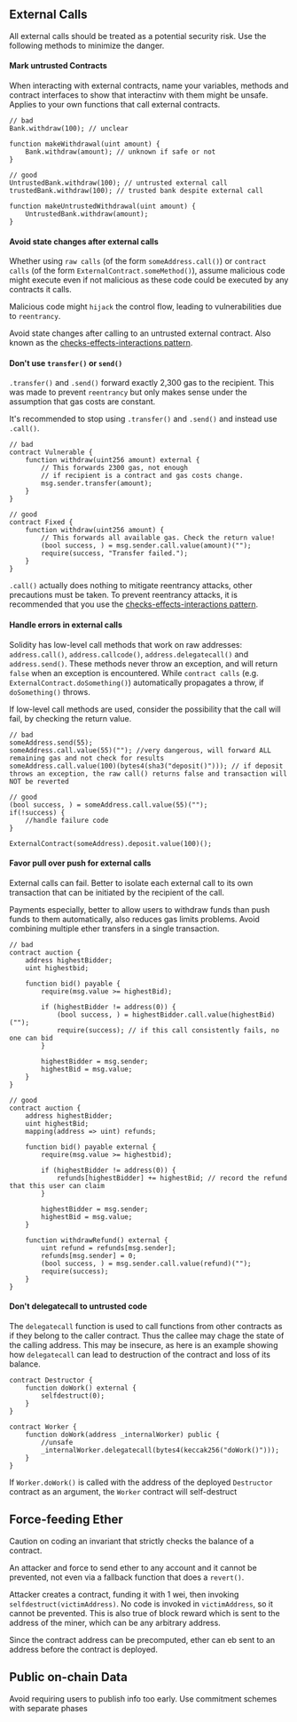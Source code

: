 ## External Calls
All external calls should be treated as a potential security risk. Use the following methods to minimize the danger.

#### Mark untrusted Contracts
When interacting with external contracts, name your variables, methods and contract interfaces to show that interactinv with them might be unsafe. Applies to your own functions that call external contracts.

```sol
// bad
Bank.withdraw(100); // unclear

function makeWithdrawal(uint amount) {
	Bank.withdraw(amount); // unknown if safe or not
}

// good
UntrustedBank.withdraw(100); // untrusted external call
trustedBank.withdraw(100); // trusted bank despite external call

function makeUntrustedWithdrawal(uint amount) {
	UntrustedBank.withdraw(amount);
}
```

#### Avoid state changes after external calls
Whether using `raw calls` (of the form `someAddress.call()`) or `contract calls` (of the form `ExternalContract.someMethod()`), assume malicious code might execute even if not malicious as these code could be executed by any contracts it calls. 

Malicious code might `hijack` the control flow, leading to vulnerabilities due to `reentrancy`.

Avoid state changes after calling to an untrusted external contract. Also known as the [checks-effects-interactions pattern](http://solidity.readthedocs.io/en/develop/security-considerations.html?highlight=check%20effects#use-the-checks-effects-interactions-pattern).

#### Don't use `transfer()` or `send()`
`.transfer()` and `.send()` forward exactly 2,300 gas to the recipient. This was made to prevent `reentrancy` but only makes sense under the assumption that gas costs are constant.

It's recommended to stop using `.transfer()` and `.send()` and instead use `.call()`.

```sol
// bad
contract Vulnerable {
	function withdraw(uint256 amount) external {
		// This forwards 2300 gas, not enough 
		// if recipient is a contract and gas costs change.
		msg.sender.transfer(amount);
	}
}

// good
contract Fixed {
	function withdraw(uint256 amount) {
		// This forwards all available gas. Check the return value!
		(bool success, ) = msg.sender.call.value(amount)("");
		require(success, "Transfer failed.");
	}
}
```
`.call()` actually does nothing to mitigate reentrancy attacks, other precautions must be taken.
To prevent reentrancy attacks, it is recommended that you use the [checks-effects-interactions pattern](https://solidity.readthedocs.io/en/develop/security-considerations.html?highlight=check%20effects#use-the-checks-effects-interactions-pattern).

#### Handle errors in external calls
Solidity has low-level call methods that work on raw addresses: `address.call()`, `address.callcode()`, `address.delegatecall()` and `address.send()`. These methods never throw an exception, and will return `false` when an exception is encountered. While `contract calls` (e.g. `ExternalContract.doSomething()`) automatically propagates a throw, if `doSomething()` throws.

If low-level call methods are used, consider the possibility that the call will fail, by checking the return value.

```sol
// bad
someAddress.send(55);
someAddress.call.value(55)(""); //very dangerous, will forward ALL remaining gas and not check for results
someAddress.call.value(100)(bytes4(sha3("deposit()"))); // if deposit throws an exception, the raw call() returns false and transaction will NOT be reverted

// good
(bool success, ) = someAddress.call.value(55)("");
if(!success) {
	//handle failure code
}

ExternalContract(someAddress).deposit.value(100)();
```

#### Favor pull over push for external calls
External calls can fail. Better to isolate each external call to its own transaction that can be initiated by the recipient of the call.

Payments especially, better to allow users to withdraw funds than push funds to them automatically, also reduces gas limits problems. Avoid combining multiple ether transfers in a single transaction.

```sol
// bad
contract auction {
	address highestBidder;
	uint highestbid;

	function bid() payable {
		require(msg.value >= highestBid);

		if (highestBidder != address(0)) {
			(bool success, ) = highestBidder.call.value(highestBid)("");
			require(success); // if this call consistently fails, no one can bid
		}

		highestBidder = msg.sender;
		highestBid = msg.value;
	}
}

// good
contract auction {
	address highestBidder;
	uint highestBid;
	mapping(address => uint) refunds;

	function bid() payable external {
		require(msg.value >= highestbid);

		if (highestBidder != address(0)) {
			refunds[highestBidder] += highestBid; // record the refund that this user can claim
		}

		highestBidder = msg.sender;
		highestBid = msg.value;
	}

	function withdrawRefund() external {
		uint refund = refunds[msg.sender];
		refunds[msg.sender] = 0;
		(bool success, ) = msg.sender.call.value(refund)("");
		require(success);
	}
}
```

#### Don't delegatecall to untrusted code
The `delegatecall` function is used to call functions from other contracts as if they belong to the caller contract. Thus the callee may chage the state of the calling address. This may be insecure, as here is an example showing how `delegatecall` can lead to destruction of the contract and loss of its balance.

```sol
contract Destructor {
	function doWork() external {
		selfdestruct(0);
	}
}

contract Worker {
	function doWork(address _internalWorker) public {
		//unsafe
		_internalWorker.delegatecall(bytes4(keccak256("doWork()")));
	}
}
```
If `Worker.doWork()` is called with the address of the deployed `Destructor` contract as an argument, the `Worker` contract will self-destruct

## Force-feeding Ether
Caution on coding an invariant that strictly checks the balance of a contract.

An attacker and force to send ether to any account and it cannot be prevented, not even via a fallback function that does a `revert()`.

Attacker creates a contract, funding it with 1 wei, then invoking `selfdestruct(victimAddress)`. No code is invoked in `victimAddress`, so it cannot be prevented. This is also true of block reward which is sent to the address of the miner, which can be any arbitrary address. 

Since the contract address can be precomputed, ether can eb sent to an address before the contract is deployed.

## Public on-chain Data
Avoid requiring users to publish info too early. Use commitment schemes with separate phases